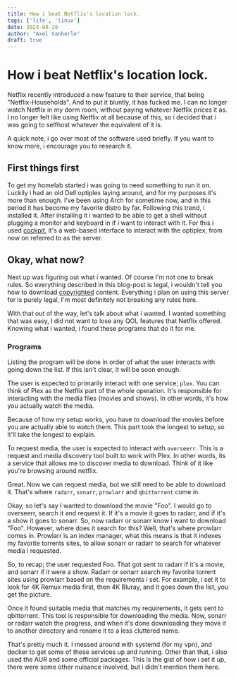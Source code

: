 ```yaml
---
title: How i beat Netflix's location lock.
tags: ['life', 'linux']
date: 2023-08-19
author: "Axel Vanherle"
draft: true
---
```


# How i beat Netflix's location lock.
Netflix recently introduced a new feature to their service, that being "Netflix-Households". And to put it bluntly, it has fucked me. I can no longer watch Netflix in my dorm room, without paying whatever Netflix prices it as. I no longer felt like using Netflix at all because of this, so i decided that i was going to selfhost whatever the equivalent of it is. 

A quick note, i go over most of the software used briefly. If you want to know more, i encourage you to research it.

## First things first
To get my homelab started i was going to need something to run it on. Luckily i had an old Dell optiplex laying around, and for my purposes it's more than enough. I've been using Arch for sometime now, and in this period it has become my favorite distro by far. Following this trend, i installed it. After installing it i wanted to be able to get a shell without plugging a monitor and keyboard in if i want to interact with it. For this i used [cockpit](https://cockpit-project.org/), it's a web-based interface to interact with the optiplex, from now on referred to as the server.

## Okay, what now?
Next up was figuring out what i wanted. Of course I'm not one to break rules. So everything described in this blog-post is legal, i wouldn't tell you how to download [copyrighted](https://www.youtube.com/watch?v=hrE4Xc63uNQ) content. Everything i plan on using this server for is purely legal, I'm most definitely not breaking any rules here.

With that out of the way, let's talk about what i wanted. I wanted something that was easy, I did not want to lose any QOL features that Netflix offered. Knowing what i wanted, i found these programs that do it for me.

### Programs
Listing the program will be done in order of what the user interacts with going down the list.
If this isn't clear, it will be soon enough.

The user is expected to primarily interact with one service; `plex`.
You can think of Plex as the Netflix part of the whole operation. It's responsible for interacting with the media files (movies and shows). In other words, it's how you actually watch the media.

Because of how my setup works, you have to download the movies before you are actually able to watch them. This part took the longest to setup, so it'll take the longest to explain.

To request media, the user is expected to interact with `overseerr`. This is a request and media discovery tool built to work with Plex. In other words, its a service that allows me to discover media to download. Think of it like you're browsing around netflix.

Great. Now we can request media, but we still need to be able to download it. That's where `radarr`, `sonarr`, `prowlarr` and `qbittorrent` come in.

Okay, so let's say I wanted to download the movie "Foo". I would go to overseerr, search it and request it. If it's a movie it goes to radarr, and if it's a show it goes to sonarr. So, now radarr or sonarr know i want to download "Foo". However, where does it search for this? Well, that's where prowlarr comes in. Prowlarr is an index manager, what this means is that it indexes my favorite torrents sites, to allow sonarr or radarr to search for whatever media i requested. 

So, to recap; the user requested Foo. That got sent to radarr if it's a movie, and sonarr if it were a show. Radarr or sonarr search my favorite torrent sites using prowlarr based on the requirements i set. For example, i set it to look for 4K Remux media first, then 4K Bluray, and it goes down the list, you get the picture.

Once it found suitable media that matches my requirements, it gets sent to qbittorrent. This tool is responsible for downloading the media.
Now, sonarr or radarr watch the progress, and when it's done downloading they move it to another directory and rename it to a less cluttered name.

That's pretty much it. I messed around with systemd (for my vpn), and docker to get some of these services up and running. Other than that, i also used the AUR and some official packages. This is the gist of how i set it up, there were some other nuisance involved, but i didn't mention them here. 
